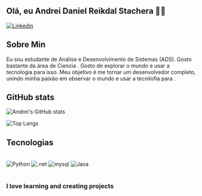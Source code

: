 ## Olá, eu Andrei Daniel Reikdal Stachera 👋🏽
[![Linkedin](https://img.shields.io/badge/LinkedIn-0077B5?style=for-the-badge&logo=linkedin&logoColor=white)](https://www.linkedin.com/in/andrei-daniel-reikdal-stachera-66a3a117a/)
## Sobre Min
Eu sou estudante de Análise e Desenvolvimento de Sistemas (ADS). Gosto bastante da  área de Ciencia . Gosto de explorar o mundo e usar a tecnologia para isso. 
Meu objetivo é me tornar um desenvolvedor completo, unindo minha paixão em observar o mundo e usar a tecnilofia para .


## GitHub stats
![Andrei's GitHub stats](https://github-readme-stats.vercel.app/api?username=AndreiReikdal&bg_color=000&border_color=30A3DC&title_color=E94D5F&text_color=FFF)

![Top Langs](https://github-readme-stats-git-masterrstaa-rickstaa.vercel.app/api/top-langs/?username=AndreiReikdal&bg_color=000&border_color=30A3DC&title_color=E94D5F&text_color=FFF)


## Tecnologias 

<div style="display: inline_block: "><br/>
<img align="center" alt="Python" src="https://img.shields.io/badge/python-3670A0?style=for-the-badge&logo=python&logoColor=white"/>
<img align="center" alt=".net" src="https://img.shields.io/badge/.NET-5C2D91?style=for-the-badge&logo=.net&logoColor=white"/>
<img align="center" alt="mysql" src="https://img.shields.io/badge/MySQL-00000F?style=for-the-badge&logo=mysql&logoColor=white"/>

<img align="center" alt="Java" src="https://img.shields.io/badge/java-%23ED8B00.svg?style=for-the-badge&logo=openjdk&logoColor=white"/> 

 

 
</div>
<br/>

### I love learning and creating projects
